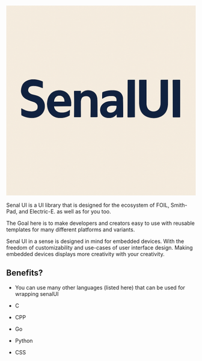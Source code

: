 <center>
<img src="./senalUI.png">
</center>


Senal UI is a UI library that is designed for the ecosystem of FOIL, 
Smith-Pad, and Electric-E. as well as for you too.


The Goal here is to make developers and creators easy to use with reusable templates for 
many different platforms and variants.



Senal UI in a sense is designed in mind for embedded devices. With the freedom 
of customizability and use-cases of user interface design. Making embedded devices 
displays more creativity with your creativity.



## Benefits?

- You can use many other languages (listed here) that can be used for wrapping senalUI

- C 
- CPP
- Go
- Python
- CSS

